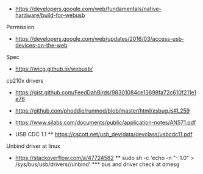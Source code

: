 * https://developers.google.com/web/fundamentals/native-hardware/build-for-webusb

Permission
* https://developers.google.com/web/updates/2016/03/access-usb-devices-on-the-web

Spec
* https://wicg.github.io/webusb/

cp210x drivers
* https://gist.github.com/FeedDahBirds/98301084ce13898fa72c610f211e1e76
* https://github.com/phoddie/runmod/blob/master/html/xsbug.js#L259
* https://www.silabs.com/documents/public/application-notes/AN571.pdf

* USB CDC 1.1
** https://cscott.net/usb_dev/data/devclass/usbcdc11.pdf

Unbind driver at linux
* https://stackoverflow.com/a/47724582
** sudo sh -c 'echo -n "<bus>-<port>:1.0" > /sys/bus/usb/drivers/<driver>/unbind'
*** bus and driver check at dmesg

